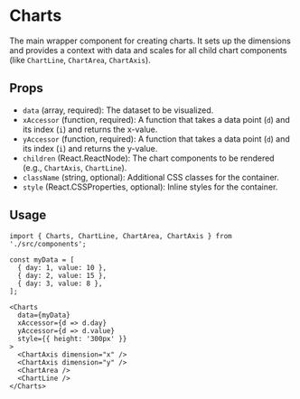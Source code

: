 # Charts

The main wrapper component for creating charts. It sets up the dimensions and provides a context with data and scales for all child chart components (like `ChartLine`, `ChartArea`, `ChartAxis`).

## Props

*   `data` (array, required): The dataset to be visualized.
*   `xAccessor` (function, required): A function that takes a data point (`d`) and its index (`i`) and returns the x-value.
*   `yAccessor` (function, required): A function that takes a data point (`d`) and its index (`i`) and returns the y-value.
*   `children` (React.ReactNode): The chart components to be rendered (e.g., `ChartAxis`, `ChartLine`).
*   `className` (string, optional): Additional CSS classes for the container.
*   `style` (React.CSSProperties, optional): Inline styles for the container.

## Usage

```tsx
import { Charts, ChartLine, ChartArea, ChartAxis } from './src/components';

const myData = [
  { day: 1, value: 10 },
  { day: 2, value: 15 },
  { day: 3, value: 8 },
];

<Charts
  data={myData}
  xAccessor={d => d.day}
  yAccessor={d => d.value}
  style={{ height: '300px' }}
>
  <ChartAxis dimension="x" />
  <ChartAxis dimension="y" />
  <ChartArea />
  <ChartLine />
</Charts>
```
